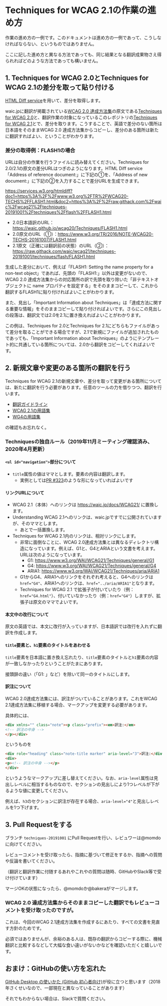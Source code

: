 # Techniques for WCAG 2.1の作業の進め方

作業の進め方の一例です。このドキュメントは進め方の一例であって、こうしなければならない、というものではありません。

ここに記した進め方と異なる方法であっても、同じ結果となる翻訳成果物さえ得られればどのような方法であっても構いません。

## 1. Techniques for WCAG 2.0とTechniques for WCAG 2.1の差分を取って貼り付ける

[HTML Diff service](https://services.w3.org/htmldiff)を用いて、差分を取得します。

waic.jpに翻訳が掲載されている[WCAG 2.0 達成方法集](https://waic.github.io/wcag20/Techniques/Overview.html)の原文である[Techniques for WCAG 2\.0](https://www.w3.org/TR/2016/NOTE-WCAG20-TECHS-20161007/)と、翻訳作業の対象になっているこのレポジトリの[Techniques for WCAG 2\.1](https://raw.githack.com/waic/wcag21/techniques-20191001/techniques/)とで、差分を取ります。こうすることで、英語で差分のない箇所は日本語をそのままWCAG 2.0 達成方法集からコピーし、差分のある箇所は新たに翻訳すればよい、ということがわかります。

### 差分の取得例：FLASH1の場合

URLは自分の作業を行うファイルに読み替えてください。Techniques for 2.0/2.1の原文の差分URLはつぎのようになります。HTML Diff service「Address of reference document:」に下記の①を、「Address of new document:」に下記の②を入力することで差分URLを生成できます。

https://services.w3.org/htmldiff?doc1=https%3A%2F%2Fwww.w3.org%2FTR%2FWCAG20-TECHS%2FFLASH1.html&doc2=https%3A%2F%2Fraw.githack.com%2Fwaic%2Fwcag21%2Ftechniques-20191001%2Ftechniques%2Fflash%2FFLASH1.html

- 2.0日本語訳のURL：https://waic.github.io/wcag20/Techniques/FLASH1.html
- 2.0原文のURL（①）：https://www.w3.org/TR/2016/NOTE-WCAG20-TECHS-20161007/FLASH1.html
- 2.1原文（正確には翻訳前の状態）のURL（②）：https://raw.githack.com/waic/wcag21/techniques-20191001/techniques/flash/FLASH1.html

生成した差分において、例えば「FLASH1: Setting the name property for a non-text object」であれば、先頭の「FLASH1:」以外は変更がないので、WCAG 2.0 達成方法集からの対応箇所の訳で先頭を取り除いた「非テキストオブジェクトに name プロパティを設定する」をそのままコピーして、これから翻訳するFLASH1に貼り付ければよいことがわかります。

また、見出し「Important Information about Techniques」は「達成方法に関する重要な情報」をそのままコピーして貼り付ければよいです。さらにこの見出しの段落は、翻訳文では2.0を2.1に置き換えればよいことがわかります。

この例は、Techniques for 2.0とTechniques for 2.1にどちらもファイルがあって差分を取ることができる場合ですが、2.1で新規にファイルが追加されたものであっても、「Important Information about Techniques」のようにテンプレート的に共通している箇所については、2.0から翻訳をコピーしてくればよいです。

## 2. 新規文章や変更のある箇所の翻訳を行う

Techniques for WCAG 2.1の新規文章や、差分を取って変更がある箇所については、新たに翻訳を行う必要があります。任意のツールの力を借りつつ、翻訳を行います。

- [翻訳ガイドライン](https://github.com/waic/translation_guidelines/blob/master/WAIC-wcag20-trans-guide.md)
- [WCAG 2.1の用語集](https://waic.jp/docs/WCAG21/#glossary)
- [WG4の用語集](https://docs.google.com/spreadsheets/d/1V8wX-pxAO-zuYwTSvTSuZ_FtnV47su6Tyy2vM5GEOLw/edit#gid=0)

の確認もお忘れなく。

### Techniquesの独自ルール（2019年11月ミーティング確認済み、2020年4月更新）

#### `<ul id="navigation">`部分について

- `title`属性の値はママとします。要素の内容は翻訳します。
    - 実例としては[PR #323](https://github.com/waic/wcag21/pull/323/files)のような形になっていればよいです

#### リンクURLについて

- WCAG 2.1（本体）へのリンクは https://waic.jp/docs/WCAG21/ に置換します。
- Understanding WCAG 2.1へのリンクは、waic.jpですでに公開されていますが、そのママとします。
    - あとで一括置換します。
- Techniques for WCAG 2.1内のリンクは、相対リンクにします。
    - 非常に面倒なことに、WCAG 2.0達成方法集とは異なるディレクトリ構造になっています。例えば、G1と、G4とARIAという文書を考えます。URLは次のようになっています。
       - G1: https://www.w3.org/WAI/WCAG21/Techniques/general/G1
       - G4: https://www.w3.org/WAI/WCAG21/Techniques/general/G4
       - ARIA1: https://www.w3.org/WAI/WCAG21/Techniques/aria/ARIA1
    - G1からG4、ARIA1へのリンクをそれぞれ考えると、G4へのリンクは`href="G4"`、ARIA1へのリンクは、`href="../aria/ARIA1"`となります。
    - Techniques for WCAG 2.1 で拡張子が付いていたり（例：`href="G4.html"`）、付いていなかったり（例：`href="G4"`）しますが、拡張子は原文のママでよいです。

#### 本文中の改行について

原文の英語では、本文に改行が入っていますが、日本語訳では改行を入れずに翻訳を作成します。

#### `title`要素と、`h1`要素のタイトルをあわせる

`title`要素を日本語に置き換え忘れたり、`title`要素のタイトルと`h1`要素の内容が一致しなかったりということがたまにあります。

接頭辞の違い（「G1: 」など）を除いて同一のタイトルにします。


#### 訳注について

WCAG 2.0達成方法集には、訳注がついていることがあります。これをWCAG 2.1達成方法集に移植する場合、マークアップを変更する必要があります。

具体的には、

```html
<div xmlns="" class="note"><p class="prefix"><em>訳注:</em>
<!-- 訳注の中身 -->
</p></div>
```

というものを

```html
<div role="heading" class="note-title marker" aria-level="3">訳注:</div>
<div>
<p><!-- 訳注の中身 --></p>
</div>
```

というようなマークアップに差し替えてください。なお、`aria-level`属性は見出しレベルに相当するものなので、セクションの見出しにより1つレベルが下がるような値に変更してください。

例えば、`h3`のセクションに訳注が存在する場合、`aria-level="4"`と見出しレベルを1つ下げます。


## 3. Pull Requestをする

ブランチ `techniques-20191001` にPull Requestを行い、レビュワーは@momdoに向けてください。

レビューコメントを受け取ったら、指摘に基づいて修正をするか、指摘への質問や反論を書いてください。

（翻訳と翻訳作業に付随するあれやこれやの質問は随時、GitHubやSlack等で受け付けています）

マージOKの状態になったら、@momdoか@bakeraがマージします。

### WCAG 2.0 達成方法集からそのままコピーした翻訳でもレビューコメントを受け取ったのですが。

これは、今回のWCAG 2.1達成方法集を作成するにあたり、すべての文書を見直す方針のためです。

必須ではありませんが、余裕のある人は、既存の翻訳からコピーする際に、機械翻訳と比較するなどして大幅な食い違いがないかなどを確認いただくと嬉しいです。

## おまけ：GitHubの使い方を忘れた

[GitHub Desktop の使いかた \(GitHub 初心者向け\)](https://github.com/waic/atag20-ja/wiki/GitHub-Desktop-%E3%81%AE%E4%BD%BF%E3%81%84%E3%81%8B%E3%81%9F-(GitHub-%E5%88%9D%E5%BF%83%E8%80%85%E5%90%91%E3%81%91))が役に立つと思います（2018年さくせいなので、一部現在と異なっていることがあります）

それでもわからない場合は、Slackで質問ください。
